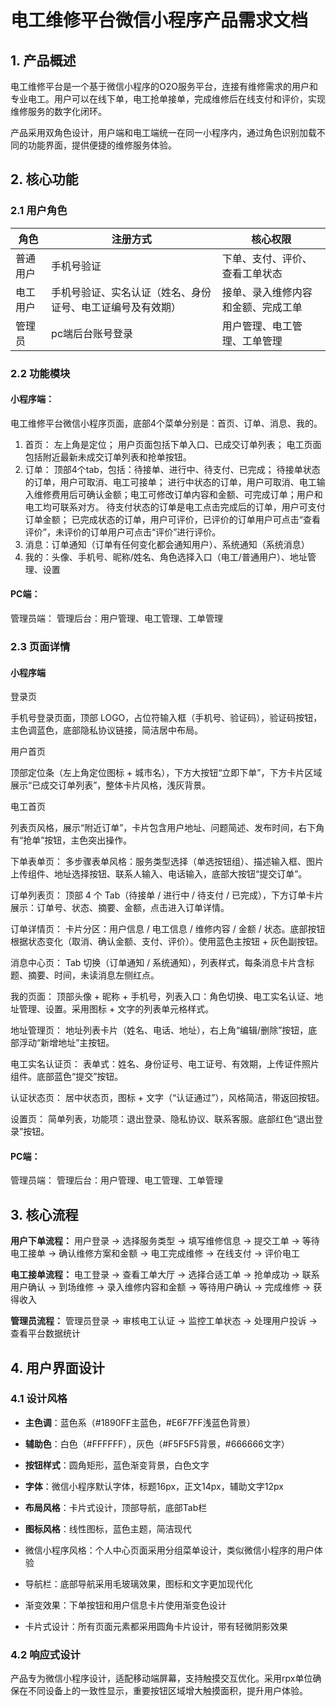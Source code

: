 # 电工维修平台微信小程序产品需求文档

## 1. 产品概述

电工维修平台是一个基于微信小程序的O2O服务平台，连接有维修需求的用户和专业电工。用户可以在线下单，电工抢单接单，完成维修后在线支付和评价，实现维修服务的数字化闭环。

产品采用双角色设计，用户端和电工端统一在同一小程序内，通过角色识别加载不同的功能界面，提供便捷的维修服务体验。

## 2. 核心功能

### 2.1 用户角色

| 角色   | 注册方式                             | 核心权限              |
| ---- | -------------------------------- | ----------------- |
| 普通用户 | 手机号验证                   | 下单、支付、评价、查看工单状态   |
| 电工用户 | 手机号验证、实名认证（姓名、身份证号、电工证编号及有效期） | 接单、录入维修内容和金额、完成工单 |
| 管理员  | pc端后台账号登录                           | 用户管理、电工管理、工单管理    |

### 2.2 功能模块

#### 小程序端：
电工维修平台微信小程序页面，底部4个菜单分别是：首页、订单、消息、我的。
1. 首页：
    左上角是定位；
    用户页面包括下单入口、已成交订单列表；
    电工页面包括附近最新未成交订单列表和抢单按钮。
2. 订单：
   顶部4个tab，包括：待接单、进行中、待支付、已完成；
   待接单状态的订单，用户可取消、电工可接单；
   进行中状态的订单，用户可取消、电工输入维修费用后可确认金额；电工可修改订单内容和金额、可完成订单；用户和电工均可联系对方。
   待支付状态的订单是电工点击完成后的订单，用户可支付订单金额；
   已完成状态的订单，用户可评价，已评价的订单用户可点击“查看评价”，未评价的订单用户可点击“评价”进行评价。
3. 消息：订单通知（订单有任何变化都会通知用户）、系统通知（系统消息）
4. 我的：头像、手机号、昵称/姓名、角色选择入口（电工/普通用户）、地址管理、设置

#### PC端：
管理员端：
管理后台：用户管理、电工管理、工单管理

### 2.3 页面详情
#### 小程序端
登录页

手机号登录页面，顶部 LOGO，占位符输入框（手机号、验证码），验证码按钮，主色调蓝色，底部隐私协议链接，简洁居中布局。

用户首页

顶部定位条（左上角定位图标 + 城市名），下方大按钮“立即下单”，下方卡片区域展示“已成交订单列表”，整体卡片风格，浅灰背景。

电工首页

列表页风格，展示“附近订单”，卡片包含用户地址、问题简述、发布时间，右下角有“抢单”按钮，主色突出操作。

下单表单页：
多步骤表单风格：服务类型选择（单选按钮组）、描述输入框、图片上传组件、地址选择按钮、联系人输入、电话输入，底部大按钮“提交订单”。

订单列表页：
顶部 4 个 Tab（待接单 / 进行中 / 待支付 / 已完成），下方订单卡片展示：订单号、状态、摘要、金额，点击进入订单详情。

订单详情页：
卡片分区：用户信息 / 电工信息 / 维修内容 / 金额 / 状态。底部按钮根据状态变化（取消、确认金额、支付、评价）。使用蓝色主按钮 + 灰色副按钮。

消息中心页：
Tab 切换（订单通知 / 系统通知），列表样式，每条消息卡片含标题、摘要、时间，未读消息左侧红点。

我的页面：
顶部头像 + 昵称 + 手机号，列表入口：角色切换、电工实名认证、地址管理、设置。采用图标 + 文字的列表单元格样式。

地址管理页：
地址列表卡片（姓名、电话、地址），右上角“编辑/删除”按钮，底部浮动“新增地址”主按钮。

电工实名认证页：
表单式：姓名、身份证号、电工证号、有效期，上传证件照片组件。底部蓝色“提交”按钮。

认证状态页：
居中状态页，图标 + 文字（“认证通过”），风格简洁，带返回按钮。

设置页：
简单列表，功能项：退出登录、隐私协议、联系客服。底部红色“退出登录”按钮。

#### PC端：
管理员端：
管理后台：用户管理、电工管理、工单管理


## 3. 核心流程

**用户下单流程：**
用户登录 → 选择服务类型 → 填写维修信息 → 提交工单 → 等待电工接单 → 确认维修方案和金额 → 电工完成维修 → 在线支付 → 评价电工

**电工接单流程：**
电工登录 → 查看工单大厅 → 选择合适工单 → 抢单成功 → 联系用户确认 → 到场维修 → 录入维修内容和金额 → 等待用户确认 → 完成维修 → 获得收入

**管理员流程：**
管理员登录 → 审核电工认证 → 监控工单状态 → 处理用户投诉 → 查看平台数据统计


## 4. 用户界面设计

### 4.1 设计风格

* **主色调**：蓝色系（#1890FF主蓝色，#E6F7FF浅蓝色背景）

* **辅助色**：白色（#FFFFFF），灰色（#F5F5F5背景，#666666文字）

* **按钮样式**：圆角矩形，蓝色渐变背景，白色文字

* **字体**：微信小程序默认字体，标题16px，正文14px，辅助文字12px

* **布局风格**：卡片式设计，顶部导航，底部Tab栏

* **图标风格**：线性图标，蓝色主题，简洁现代

* 微信小程序风格：个人中心页面采用分组菜单设计，类似微信小程序的用户体验

* 导航栏：底部导航采用毛玻璃效果，图标和文字更加现代化

* 渐变效果：下单按钮和用户信息卡片使用渐变色设计

* 卡片式设计：所有页面元素都采用圆角卡片设计，带有轻微阴影效果

### 4.2 响应式设计

产品专为微信小程序设计，适配移动端屏幕，支持触摸交互优化。采用rpx单位确保在不同设备上的一致性显示，重要按钮区域增大触摸面积，提升用户体验。